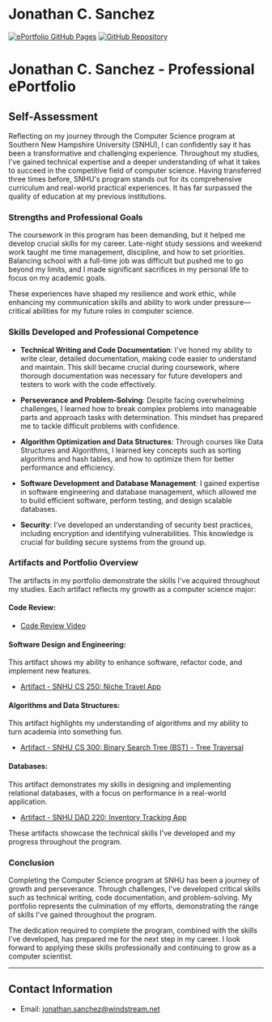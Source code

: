 # Jonathan C. Sanchez 

[![ePortfolio GitHub Pages](https://img.shields.io/badge/Live-GitHub_Pages-blue)](https://j-sanchez.github.io/ePortfolio-/index.html) [![GitHub Repository](https://img.shields.io/badge/Repo-GitHub-blue)](https://j-sanchez.github.)

# Jonathan C. Sanchez - Professional ePortfolio

## Self-Assessment

Reflecting on my journey through the Computer Science program at Southern New Hampshire University (SNHU), I can confidently say it has been a transformative and challenging experience. Throughout my studies, I've gained technical expertise and a deeper understanding of what it takes to succeed in the competitive field of computer science. Having transferred three times before, SNHU's program stands out for its comprehensive curriculum and real-world practical experiences. It has far surpassed the quality of education at my previous institutions.

### Strengths and Professional Goals

The coursework in this program has been demanding, but it helped me develop crucial skills for my career. Late-night study sessions and weekend work taught me time management, discipline, and how to set priorities. Balancing school with a full-time job was difficult but pushed me to go beyond my limits, and I made significant sacrifices in my personal life to focus on my academic goals.

These experiences have shaped my resilience and work ethic, while enhancing my communication skills and ability to work under pressure—critical abilities for my future roles in computer science.

### Skills Developed and Professional Competence

- **Technical Writing and Code Documentation**: I've honed my ability to write clear, detailed documentation, making code easier to understand and maintain. This skill became crucial during coursework, where thorough documentation was necessary for future developers and testers to work with the code effectively.

- **Perseverance and Problem-Solving**: Despite facing overwhelming challenges, I learned how to break complex problems into manageable parts and approach tasks with determination. This mindset has prepared me to tackle difficult problems with confidence.

- **Algorithm Optimization and Data Structures**: Through courses like Data Structures and Algorithms, I learned key concepts such as sorting algorithms and hash tables, and how to optimize them for better performance and efficiency.

- **Software Development and Database Management**: I gained expertise in software engineering and database management, which allowed me to build efficient software, perform testing, and design scalable databases.

- **Security**: I've developed an understanding of security best practices, including encryption and identifying vulnerabilities. This knowledge is crucial for building secure systems from the ground up.

### Artifacts and Portfolio Overview

The artifacts in my portfolio demonstrate the skills I've acquired throughout my studies. Each artifact reflects my growth as a computer science major:

#### Code Review:
- [Code Review Video](./assets/CodeReview/codeReview.html)

#### Software Design and Engineering:
This artifact shows my ability to enhance software, refactor code, and implement new features.
- [Artifact - SNHU CS 250: Niche Travel App](./assets/ArtifactOne/EnhancementOne_Jonathan_Sanchez.pdf)

#### Algorithms and Data Structures:
This artifact highlights my understanding of algorithms and my ability to turn academia into something fun.
- [Artifact - SNHU CS 300: Binary Search Tree (BST) - Tree Traversal](./assets/EnhancementTwo_Jonathan_Sanchez.pdf)

#### Databases:
This artifact demonstrates my skills in designing and implementing relational databases, with a focus on performance in a real-world application.
- [Artifact - SNHU DAD 220: Inventory Tracking App](./assets/ArtifactThree/EnhancementThree_Jonathan_Sanchez.pdf)

These artifacts showcase the technical skills I've developed and my progress throughout the program.

### Conclusion

Completing the Computer Science program at SNHU has been a journey of growth and perseverance. Through challenges, I've developed critical skills such as technical writing, code documentation, and problem-solving. My portfolio represents the culmination of my efforts, demonstrating the range of skills I've gained throughout the program.

The dedication required to complete the program, combined with the skills I've developed, has prepared me for the next step in my career. I look forward to applying these skills professionally and continuing to grow as a computer scientist.

---

## Contact Information

- Email: jonathan.sanchez@windstream.net
